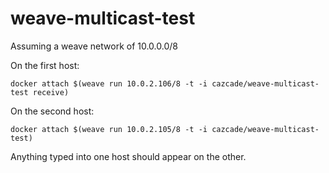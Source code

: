 weave-multicast-test
====================

Assuming a weave network of 10.0.0.0/8

On the first host:

    docker attach $(weave run 10.0.2.106/8 -t -i cazcade/weave-multicast-test receive)
  
On the second host:

    docker attach $(weave run 10.0.2.105/8 -t -i cazcade/weave-multicast-test)
  
Anything typed into one host should appear on the other.


